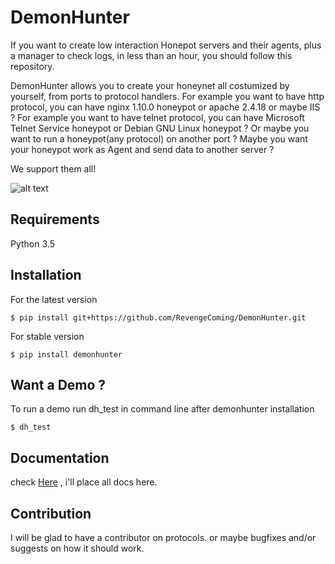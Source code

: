 # DemonHunter

If you want to create low interaction Honepot servers and their agents, plus a manager to check logs, in less than an hour, you should follow this repository.

DemonHunter allows you to create your honeynet all costumized by yourself, from ports to protocol handlers.
For example you want to have http protocol, you can have nginx 1.10.0 honeypot or apache 2.4.18 or maybe IIS ?
For example you want to have telnet protocol, you can have Microsoft Telnet Service honeypot or Debian GNU Linux honeypot ?
Or maybe you want to run a honeypot(any protocol) on another port ?
Maybe you want your honeypot work as Agent and send data to another server ?

We support them all!

![alt text](https://cloud.githubusercontent.com/assets/23046907/26075182/9e23721c-39c9-11e7-87fd-53e9633a02d1.jpg)


## Requirements
Python 3.5

## Installation

For the latest version
```
$ pip install git+https://github.com/RevengeComing/DemonHunter.git
```
For stable version
```
$ pip install demonhunter
```

## Want a Demo ?

To run a demo run dh_test in command line after demonhunter installation
```
$ dh_test
```

## Documentation

check [Here](https://revengecoming.github.io/DemonHunter/) , i'll place all docs here.

## Contribution

I will be glad to have a contributor on protocols. or maybe bugfixes and/or suggests on how it should work.

